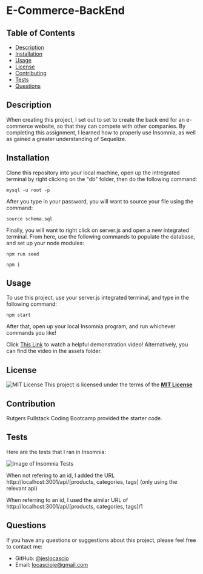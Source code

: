 # E-Commerce-BackEnd

 ## Table of Contents
  - [Description](#description)
  - [Installation](#installation)
  - [Usage](#usage)
  - [License](#license)
  - [Contributing](#contributing)
  - [Tests](#tests)
  - [Questions](#questions)

  ## Description
  When creating this project, I set out to set to create the back end for an e-commerce website, so that they can compete with other companies. By completing this assignment, I learned how to properly use Insomnia, as well as gained a greater understanding of Sequelize.

 ## Installation
  Clone this repository into your local machine,  open up the intregrated terminal by right clicking on the "db" folder, then do the following command:

  ```mysql -u root -p```

  After you type in your password, you will want to source your file using the command:

  ```source schema.sql```


  Finally, you will want to right click on server.js and open a new integrated terminal. From here, use the following commands to populate the database, and set up your node modules:

  ```npm run seed```

  ```npm i```
  
  ## Usage
  To use this project, use your server.js integrated terminal, and type in the following command:
  
  ```npm start```

 After that, open up your local Insomnia program, and run whichever commands you like!

 Click [This Link](https://drive.google.com/file/d/1i_fE1B7AyXVFR5yTOCs2rS2VH818Lwc-/view) to watch a helpful demonstration video! Alternatively, you can find the video in the assets folder.
  
 ## License
 ![MIT License](https://img.shields.io/badge/License-MIT-yellow.svg)
  This project is licensed under the terms of the **[MIT License](https://opensource.org/licenses/MIT)**
  
  ## Contribution
  
Rutgers Fullstack Coding Bootcamp provided the starter code.

  ## Tests
  
Here are the tests that I ran in Insomnia:

![Image of Insomnia Tests](./assets/Insomnia_Tests.png)

When not refering to an id, I added the URL http://localhost:3001/api/[products, categories, tags] (only using the relevant api)

When referring to an id, I used the similar URL of http://localhost:3001/api/[products, categories, tags]/1 

  ## Questions
  If you have any questions or suggestions about this project, please feel free to contact me:
- GitHub: [@jeslocascio](http://github.com/jeslocascio)
- Email: locascioje@gmail.com
